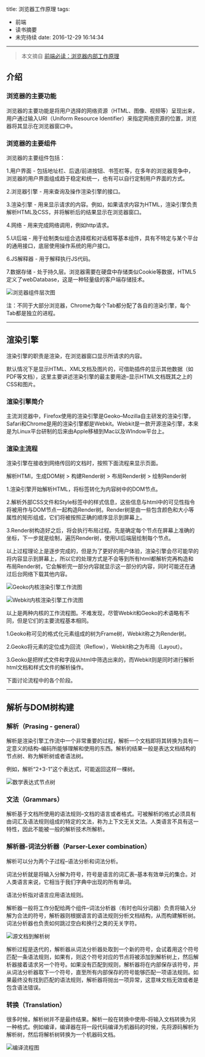 title: 浏览器工作原理
tags:
  - 前端
  - 读书摘要
  - 未完待续
date: 2016-12-29 16:14:34
---
> 本文摘自 [前端必读：浏览器内部工作原理](http://kb.cnblogs.com/page/129756/)

<!-- more -->

## 介绍

### 浏览器的主要功能

浏览器的主要功能是将用户选择的网络资源（HTML、图像、视频等）呈现出来，用户通过输入URI（Uniform Resource Identifier）来指定网络资源的位置，浏览器将其显示在浏览器窗口中。

### 浏览器的主要组件

浏览器的主要组件包括：

1.用户界面 - 包括地址栏、后退/前进按钮、书签栏等，在多年的浏览器竞争中，浏览器的用户界面组成趋于稳定和统一，也有可以自行定制用户界面的方式。

2.浏览器引擎 - 用来查询及操作渲染引擎的接口。

3.渲染引擎 - 用来显示请求的内容。例如，如果请求内容为HTML，渲染引擎负责解析HTML及CSS，并将解析后的结果显示在浏览器窗口。

4.网络 - 用来完成网络调用，例如http请求。

5.UI后端 - 用于绘制类似组合选择框和对话框等基本组件，具有不特定与某个平台的通用接口，底层使用操作系统的用户接口。

6.JS解释器 - 用于解释执行JS代码。

7.数据存储 - 处于持久层。浏览器需要在硬盘中存储类似Cookie等数据，HTML5定义了webDatabase，这是一种轻量级的客户端存储技术。

![浏览器组件层次图](浏览器工作原理.jpg "浏览器组件层次图")

注：不同于大部分浏览器，Chrome为每个Tab都分配了各自的渲染引擎，每个Tab都是独立的进程。

---

## 渲染引擎

渲染引擎的职责是渲染，在浏览器窗口显示所请求的内容。

默认情况下是显示HTML、XML文档及图片的，可借助插件的显示其他数据（如PDF等文档），这里主要讲述渲染引擎的最主要用途–显示HTML文档既其之上的CSS和图片。

### 渲染引擎简介

主流浏览器中，Firefox使用的渲染引擎是Geoko–Mozilla自主研发的渲染引擎，Safari和Chrome是用的渲染引擎都是Webkit。Webkit是一款开源渲染引擎，本来是为Linux平台研制的后来由Apple移植到Mac以及WIndow平台上。

### 渲染主流程

渲染引擎在接收到网络传回的文档时，按照下面流程来显示页面。

解析HTMl，生成DOM树 > 构建Render树 > 布局Render树 > 绘制Render树

1.渲染引擎开始解析HTML，将标签转化为内容树中的DOM节点。

2.解析外部CSS文件和Style标签中的样式信息，这些信息与html中的可见性指令将被用作与DOM节点一起构造Render树。Render树是由一些包含颜色和大小等属性的矩形组成，它们将被按照正确的顺序显示到屏幕上。

3.Render树构造好之后，将会执行布局过程。先是确定每个节点在屏幕上准确的坐标，下一步就是绘制，遍历Render树，使用UI后端层绘制每个节点。

以上过程理论上是逐步完成的，但是为了更好的用户体验，渲染引擎会尽可能早的将内容显示到屏幕上，所以它的处理方式是不会等到所有html都解析完再构造和布局Render树，它会解析完一部分内容就显示这一部分的内容，同时可能还在通过后台网络下载其他内容。

![Geoko内核渲染引擎工作流图](/Geoko内核渲染引擎.png "Geoko内核渲染引擎工作流图")

![Webkit内核渲染引擎工作流图](/Webkit内核渲染引擎.png "Webkit内核渲染引擎工作流图")

以上是两种内核的工作流程图。不难发现，尽管Webkit和Geoko的术语略有不同，但是它们的主要流程基本相同。

1.Geoko称可见的格式化元素组成的树为Frame树，Webkit称之为Render树。

2.Geoko将元素的定位成为回流（Reflow），Webkit称之为布局（Layout）。

3.Geoko是把样式文件和字段从html中筛选出来的，而Webkit则是同时进行解析html文档和样式文件的解析操作。

下面讨论流程中的各个阶段。

---

## 解析与DOM树构建

### 解析（Prasing - general）

解析是渲染引擎工作流中一个非常重要的过程，解析一个文档即将其转换为具有一定意义的结构–编码所能够理解和使用的东西。解析的结果一般是表达文档结构的节点树、称为解析树或者语法树。

例如，解析“2+3-1”这个表达式，可能返回这样一棵树。

![数学表达式节点树](/Node_tree.png "数学表达式节点树")

### 文法（Grammars）

解析基于文档所使用的语法规则–文档的语言或者格式。可被解析的格式必须具有由词汇及语法规则组成的特定的文法，称为上下文无关文法。人类语言不具有这一特性，因此不能被一般的解析技术所解析。

### 解析器-词法分析器（Parser-Lexer combination）

解析可以分为两个子过程–语法分析和词法分析。

词法分析就是将输入分解为符号，符号是语言的词汇表–基本有效单元的集合。对人类语言来说，它相当于我们字典中出现的所有单词。

语法分析指对语言应用语法规则。

解析器一般将工作分配给两个组件–词法分析器（有时也叫分词器）负责将输入分解为合法的符号，解析器则根据语言的语法规则分析文档结构，从而构建解析树。词法分析器也负责如何跳过空白和换行之类的无关字符。

![源文档到解析树](/解析流程图.png "源文档到解析树")

解析过程是迭代的，解析器从词法分析器处取到一个新的符号，会试着用这个符号匹配一条语法规则，如果有，则这个符号对应的节点将被添加到解析树上，然后解析器接着请求另一个符号。如果没有匹配到规则，解析器将在内部保存该符号，并从词法分析器取下一个符号，直至所有内部保存的符号能够匹配一项语法规则。如果最终没有找到匹配的语法规则，解析器将抛出一项异常，这意味文档无效或者是包含语法错误。

### 转换（Translation）

很多时候，解析树并不是最终结果。解析一般在转换中使用–将输入文档转换为另一种格式。例如编译，编译器在将一段代码编译为机器码的时候，先将源码解析为解析树，然后将解析树转换为一个机器码文档。

![编译流程图](/编译.png "编译流程图")
